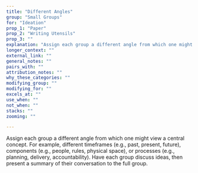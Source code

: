 ```yaml
---
title: "Different Angles"
group: "Small Groups"
for: "Ideation"
prop_1: "Paper"
prop_2: "Writing Utensils"
prop_3: ""
explanation: "Assign each group a different angle from which one might view a central concept. For example, different timeframes (e.g., past, present, future), components (e.g., people, rules, physical space), or processes (e.g., planning, delivery, accountability). Have each group discuss ideas, then present a summary of their conversation to the full group."
longer_context: ""
external_link: ""
general_notes: ""
pairs_with: ""
attribution_notes: ""
why_these_categories: ""
modifying_group: ""
modifying_for: ""
excels_at: ""
use_when: ""
not_when: ""
stacks: ""
zooming: ""

---
```


Assign each group a different angle from which one might view a central concept. For example, different timeframes (e.g., past, present, future), components (e.g., people, rules, physical space), or processes (e.g., planning, delivery, accountability). Have each group discuss ideas, then present a summary of their conversation to the full group.
